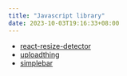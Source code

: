 ```yaml
---
title: "Javascript library"
date: 2023-10-03T19:16:33+08:00
---
```


- [react-resize-detector](https://github.com/maslianok/react-resize-detector)
- [uploadthing](https://docs.uploadthing.com/api-reference/react)
- [simplebar](https://github.com/grsmto/simplebar)
